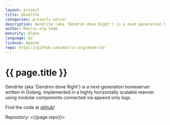 ```yaml
---
layout: project
title: Dendrite
categories: projects server
description: Dendrite (aka 'Dendron done Right') is a next-generation homeserver written in Golang
author: Matrix.org team
maturity: Alpha
language: Go
license: Apache
repo: https://github.com/matrix-org/dendrite
---
```


# {{ page.title }}
Dendrite (aka 'Dendron done Right') is a next-generation homeserver written in Golang, implemented in a highly horizontally scalable manner using modular components connected via append only logs.

Find the code at [github](https://github.com/matrix-org/dendrite)!

Repository: <{{page.repo}}>
